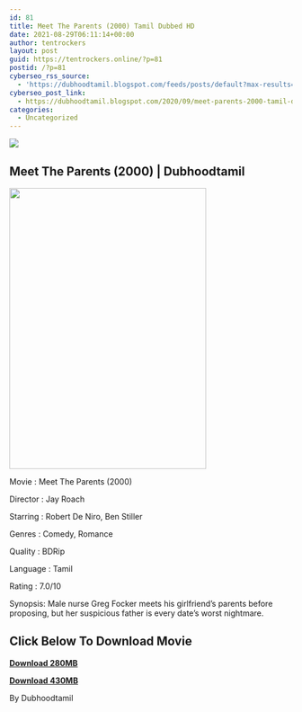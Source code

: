 ```yaml
---
id: 81
title: Meet The Parents (2000) Tamil Dubbed HD
date: 2021-08-29T06:11:14+00:00
author: tentrockers
layout: post
guid: https://tentrockers.online/?p=81
postid: /?p=81
cyberseo_rss_source:
  - 'https://dubhoodtamil.blogspot.com/feeds/posts/default?max-results=150&start-index=151'
cyberseo_post_link:
  - https://dubhoodtamil.blogspot.com/2020/09/meet-parents-2000-tamil-dubbed-hd.html
categories:
  - Uncategorized
---
```

<div class="media_block">
  <img src="https://1.bp.blogspot.com/-Qj-XBzEJe8s/X1TH9q57Z4I/AAAAAAAACWo/WokbfaSH2AY0Pw7V8LrLyH1KdMf2tcE3wCNcBGAsYHQ/s72-w350-h500-c/meet-the-parents-54ebbcec133fb.jpg" class="media_thumbnail" />
</div>

## Meet The Parents (2000) | Dubhoodtamil

<div class="separator">
  <a href="https://1.bp.blogspot.com/-Qj-XBzEJe8s/X1TH9q57Z4I/AAAAAAAACWo/WokbfaSH2AY0Pw7V8LrLyH1KdMf2tcE3wCNcBGAsYHQ/s1426/meet-the-parents-54ebbcec133fb.jpg" imageanchor="1"><img loading="lazy" border="0" data-original-height="1426" data-original-width="1000" height="500" src="https://1.bp.blogspot.com/-Qj-XBzEJe8s/X1TH9q57Z4I/AAAAAAAACWo/WokbfaSH2AY0Pw7V8LrLyH1KdMf2tcE3wCNcBGAsYHQ/w350-h500/meet-the-parents-54ebbcec133fb.jpg" width="350" /></a>
</div>

Movie	<span></span>:	<span></span>Meet The Parents (2000)&nbsp;

Director	<span></span>:	<span></span>Jay Roach&nbsp;

Starring	<span></span>:	<span></span>Robert De Niro, Ben Stiller&nbsp;

Genres	<span></span>:	<span></span>Comedy, Romance&nbsp;

Quality	<span></span>:	<span></span>BDRip&nbsp;

Language	<span></span>:	<span></span>Tamil&nbsp;

Rating	<span></span>:	<span></span>7.0/10

Synopsis: Male nurse Greg Focker meets his girlfriend&#8217;s parents before proposing, but her suspicious father is every date&#8217;s worst nightmare.

## **<span>Click Below To Download Movie</span>**

**<span><a href="https://oncehelp.com/meet-the-parents-1" target="_blank" rel="noopener">Download 280MB</a></span>**

**<span><a href="https://oncehelp.com/meet-the-parents-2" target="_blank" rel="noopener">Download 430MB</a></span>**

By Dubhoodtamil